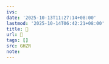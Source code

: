 ```yaml
---
ivs:
date: '2025-10-13T11:27:14+08:00'
lastmod: '2025-10-14T06:42:21+08:00'
title: 󰖝
url: 󰖝
tags: []
src: GHZR
note:
---
```

